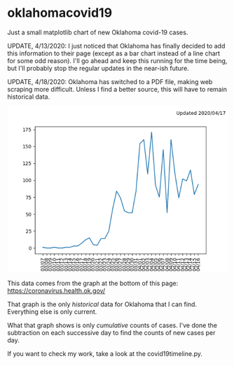 # oklahomacovid19
Just a small matplotlib chart of new Oklahoma covid-19 cases.

UPDATE, 4/13/2020:  I just noticed that Oklahoma has finally decided to add this information to their page (except as a bar chart instead of a line chart for some odd reason).  I'll go ahead and keep this running for the time being, but I'll probably stop the regular updates in the near-ish future.

UPDATE, 4/18/2020:  Oklahoma has switched to a PDF file, making web scraping more difficult.  Unless I find a better source, this will have to remain historical data.

![New Cases of Covid-19 in Oklahoma](/covid19oklahoma.png)


This data comes from the graph at the bottom of this page: https://coronavirus.health.ok.gov/

That graph is the only *historical* data for Oklahoma that I can find.
Everything else is only current.

What that graph shows is only *cumulative* counts of cases.  I've done the
subtraction on each successive day to find the counts of new cases per day.

If you want to check my work, take a look at the covid19timeline.py.
